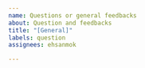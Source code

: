 ```yaml
---
name: Questions or general feedbacks
about: Question and feedbacks
title: "[General]"
labels: question
assignees: ehsanmok

---
```

